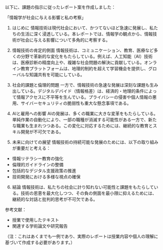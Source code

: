 以下に、課題の指示に従ったレポート案を作成しました：

「情報学が社会に与える影響と私の考察」

1. はじめに
情報技術は現代社会において、かつてないほど急速に発展し、私たちの生活に深く浸透している。本レポートでは、情報学の観点から、情報技術が社会に与える影響について多角的に考察する。

2. 情報技術の肯定的側面
情報技術は、コミュニケーション、教育、医療など多くの分野で革新的な変化をもたらしている。例えば、人工知能（AI）技術は、医療診断の精度向上や、複雑な社会問題の解決に貢献している。オンライン教育プラットフォームは、地理的制約を超えて学習機会を提供し、グローバルな知識共有を可能にしている。

3. 社会的課題と倫理的問題
一方で、情報技術の急速な発展は深刻な課題も生み出している。デジタルデバイド（情報格差）は、経済的・地理的条件によって情報アクセスに不平等を生んでいる。プライバシーの侵害や個人情報の悪用、サイバーセキュリティの脆弱性も重大な懸念事項である。

4. AIと雇用への影響
AIの発展は、多くの職業に大きな変革をもたらしている。単純作業の自動化により、一部の職種が消滅する可能性がある一方で、新たな職業も生まれつつある。この変化に対応するためには、継続的な教育とスキル開発が不可欠である。

5. 未来に向けての展望
情報技術の持続可能な発展のためには、以下の取り組みが重要だと考える：
- 情報リテラシー教育の強化
- 倫理的ガイドラインの整備
- 包括的なデジタル支援政策の推進
- 技術開発における多様な視点の確保

6. 結論
情報技術は、私たちの社会に計り知れない可能性と課題をもたらしている。技術の恩恵を最大化しつつ、その負の側面を最小限に抑えるためには、継続的な対話と批判的思考が不可欠である。

参考文献：
- 授業で使用したテキスト
- 関連する学術論文や研究報告

（注：これはあくまでも一例であり、実際のレポートは授業内容や個人の理解に基づいて作成する必要があります。）